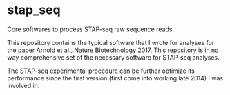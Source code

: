 # stap_seq
Core softwares to process STAP-seq raw sequence reads.

This repository contains the typical software that I wrote for analyses for the paper Arnold et al., Nature Biotechnology 2017.
This repository is in no way comprehensive set of the necessary software for STAP-seq analyses.

The STAP-seq experimental procedure can be further optimize its performance since the first version (first come into working late 2014) I was involved in.

